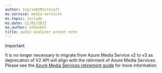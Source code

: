 ```yaml
---
author: IngridAtMicrosoft
ms.service: media-services
ms.topic: include
ms.date: 11/01/2022
ms.author: inhenkel
title: audio analyzer preset note
---
```


> [!IMPORTANT]
> It is no longer necessary to migrate from Azure Media Service v2 to v3 as deprecation of V2 API will align with the retirment of Azure Media Services. Please see the [Azure Media Services retirement guide](../azure-media-services-retirement.md) for more information.